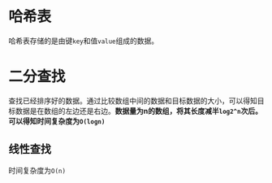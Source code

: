 # 哈希表
哈希表存储的是由键`key`和值`value`组成的数据。

# 二分查找
查找已经排序好的数据。通过比较数组中间的数据和目标数据的大小，可以得知目标数据是在数组的左边还是右边。**数据量为n的数组，将其长度减半`log2^n`次后。可以得知时间复杂度为`O(logn)`**

## 线性查找
时间复杂度为`O(n)`